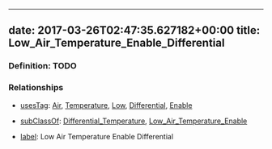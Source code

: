 
---
date: 2017-03-26T02:47:35.627182+00:00
title: Low_Air_Temperature_Enable_Differential
---
### Definition: TODO

### Relationships

* [usesTag](https://brickschema.org/schema/1.0/BrickFrame#usesTag): [Air](https://brickschema.org/schema/1.0/BrickTag#Air), [Temperature](https://brickschema.org/schema/1.0/BrickTag#Temperature), [Low](https://brickschema.org/schema/1.0/BrickTag#Low), [Differential](https://brickschema.org/schema/1.0/BrickTag#Differential), [Enable](https://brickschema.org/schema/1.0/BrickTag#Enable)

* [subClassOf](http://www.w3.org/2000/01/rdf-schema#subClassOf): [Differential_Temperature](https://brickschema.org/schema/1.0/Brick#Differential_Temperature), [Low_Air_Temperature_Enable](https://brickschema.org/schema/1.0/Brick#Low_Air_Temperature_Enable)

* [label](http://www.w3.org/2000/01/rdf-schema#label): Low Air Temperature Enable Differential
